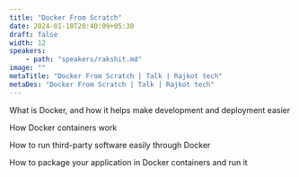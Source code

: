 ```yaml
---
title: "Docker From Scratch"
date: 2024-01-10T20:40:09+05:30
draft: false
width: 12
speakers:
    - path: "speakers/rakshit.md"
image: ""
metaTitle: "Docker From Scratch | Talk | Rajkot tech"
metaDes: "Docker From Scratch | Talk | Rajkot tech"
---
```


What is Docker, and how it helps make development and deployment easier

How Docker containers work

How to run third-party software easily through Docker

How to package your application in Docker containers and run it
